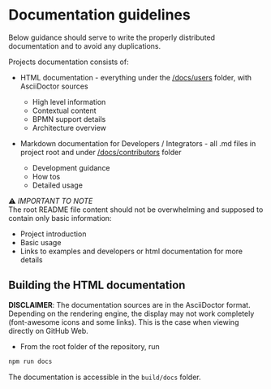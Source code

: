 # Documentation guidelines
Below guidance should serve to write the properly distributed documentation and to avoid any duplications.

Projects documentation consists of:
- HTML documentation - everything under the [/docs/users](../users) folder, with AsciiDoctor sources
    - High level information
    - Contextual content
    - BPMN support details
    - Architecture overview
    
- Markdown documentation for Developers / Integrators - all .md files in project root and under [/docs/contributors](../contributors) folder
    - Development guidance
    - How tos
    - Detailed usage

⚠️ _IMPORTANT TO NOTE_ \
The root README file content should not be overwhelming and supposed to contain only basic information:
 - Project introduction
 - Basic usage
 - Links to examples and developers or html documentation for more details


## Building the HTML documentation

**DISCLAIMER**:
The documentation sources are in the AsciiDoctor format.
Depending on the rendering engine, the display may not work completely (font-awesome icons and some links). 
This is the case when viewing directly on GitHub Web.

- From the root folder of the repository, run 
```bash
npm run docs
```

The documentation is accessible in the `build/docs` folder.
